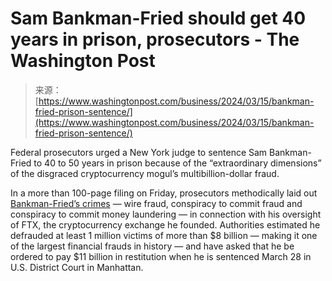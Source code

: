 <!--yml
category: 未分类
date: 2024-05-29 12:25:55
-->

# Sam Bankman-Fried should get 40 years in prison, prosecutors - The Washington Post

> 来源：[https://www.washingtonpost.com/business/2024/03/15/bankman-fried-prison-sentence/](https://www.washingtonpost.com/business/2024/03/15/bankman-fried-prison-sentence/)

Federal prosecutors urged a New York judge to sentence Sam Bankman-Fried to 40 to 50 years in prison because of the “extraordinary dimensions” of the disgraced cryptocurrency mogul’s multibillion-dollar fraud.

In a more than 100-page filing on Friday, prosecutors methodically laid out [Bankman-Fried’s crimes](https://www.washingtonpost.com/business/2023/11/02/sbf-bankman-fried-trial-ftx/?itid=lk_inline_manual_4) — wire fraud, conspiracy to commit fraud and conspiracy to commit money laundering — in connection with his oversight of FTX, the cryptocurrency exchange he founded. Authorities estimated he defrauded at least 1 million victims of more than $8 billion — making it one of the largest financial frauds in history — and have asked that he be ordered to pay $11 billion in restitution when he is sentenced March 28 in U.S. District Court in Manhattan.